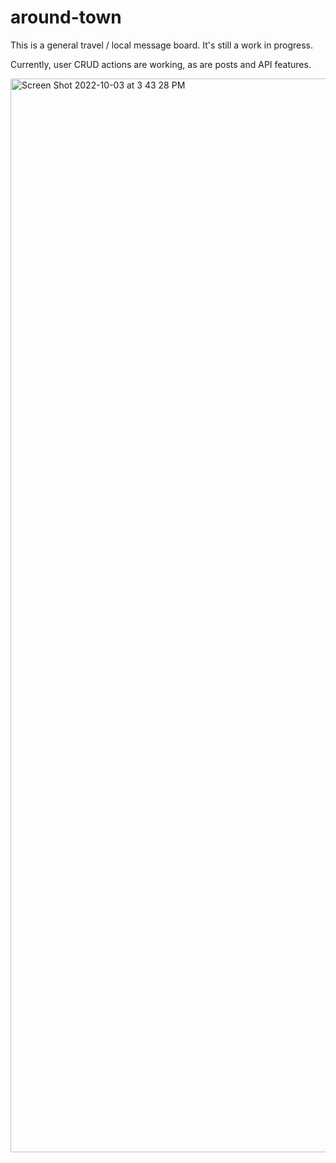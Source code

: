 # around-town

This is a general travel / local message board. It's still a  work in progress.

Currently, user CRUD actions are working, as are posts and API features.

<img width="1718" alt="Screen Shot 2022-10-03 at 3 43 28 PM" src="https://user-images.githubusercontent.com/93483112/193666694-b5e3281c-b588-4b06-ba65-2d1afe08bef8.png">
